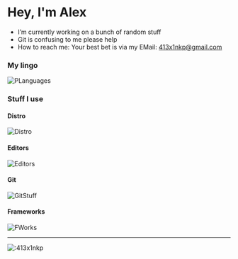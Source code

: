
# Hey, I'm Alex

- I’m currently working on a bunch of random stuff
- Git is confusing to me please help
- How to reach me: Your best bet is via my EMail: 413x1nkp@gmail.com

### My lingo
![PLanguages](https://skillicons.dev/icons?i=cpp,c,bash,latex,python)

### Stuff I use

#### Distro
![Distro](https://skillicons.dev/icons?i=arch)

#### Editors
![Editors](https://skillicons.dev/icons?i=vscodium,vim)

#### Git
![GitStuff](https://skillicons.dev/icons?i=github,gitlab)

#### Frameworks
![FWorks](https://skillicons.dev/icons?i=pytorch,unreal,tensorflow,qt)

***

![:413x1nkp](https://count.chiya.dev/get/@:413x1nkp)
